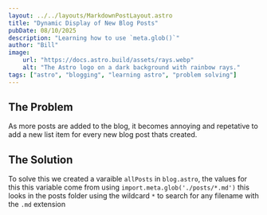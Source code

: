 ```yaml
---
layout: ../../layouts/MarkdownPostLayout.astro
title: "Dynamic Display of New Blog Posts"
pubDate: 08/10/2025
description: "Learning how to use `meta.glob()`"
author: "Bill"
image:
    url: "https://docs.astro.build/assets/rays.webp"
    alt: "The Astro logo on a dark background with rainbow rays."
tags: ["astro", "blogging", "learning astro", "problem solving"]
---
```


## The Problem

As more posts are added to the blog, it becomes annoying and repetative to add a new list item for every new blog post thats created.

## The Solution

To solve this we created a varaible `allPosts` in `blog.astro`, the values for this this variable come from using `import.meta.glob('./posts/*.md')` this looks in the posts folder using the wildcard `*` to search for any filename with the `.md` extension 
